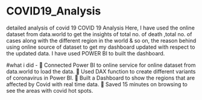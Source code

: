 # COVID19_Analysis
detailed analysis of covid 19
COVID 19 Analysis
Here, I have used the online dataset from data.world to get the insights of total no. of death ,total no. of cases along with the different region in the world & so on, the reason behind using online source of dataset to get my dashboard updated with respect to the updated data. I have used POWER BI to built the dashboard.

#what i did -
	Connected Power BI to online service for online dataset from data.world to load the data.
	Used DAX function to create different variants of coronavirus in Power BI.
	Built a Dashboard to show the regions that are affected by Covid with real time data.
	Saved 15 minutes on browsing to see the areas with covid hot spots. 
